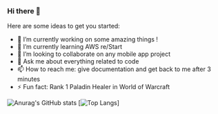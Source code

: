 ### Hi there 👋

Here are some ideas to get you started:

- 🔭 I’m currently working on some amazing things !
- 🌱 I’m currently learning AWS re/Start
- 👯 I’m looking to collaborate on any mobile app project
- 💬 Ask me about everything related to code
- 📫 How to reach me: give documentation and get back to me after 3 minutes
- ⚡ Fun fact: Rank 1 Paladin Healer in World of Warcraft

![Anurag's GitHub stats](https://github-readme-stats.vercel.app/api?username=MehdiDissem&show_icons=true&theme=onedark)
[![Top Langs](https://github-readme-stats.vercel.app/api/top-langs/?username=MehdiDissem)]
